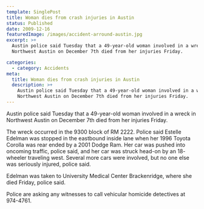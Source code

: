```yaml
---
template: SinglePost
title: Woman dies from crash injuries in Austin
status: Published
date: 2009-12-16
featuredImage: /images/accident-arround-austin.jpg
excerpt: >+
  Austin police said Tuesday that a 49-year-old woman involved in a wreck in
  Northwest Austin on December 7th died from her injuries Friday.

categories:
  - category: Accidents
meta:
  title: Woman dies from crash injuries in Austin
  description: >+
    Austin police said Tuesday that a 49-year-old woman involved in a wreck in
    Northwest Austin on December 7th died from her injuries Friday.
---
```

<!--StartFragment-->

Austin police said Tuesday that a 49-year-old woman involved in a wreck in Northwest Austin on December 7th died from her injuries Friday.

The wreck occurred in the 9300 block of RM 2222. Police said Estelle Edelman was stopped in the eastbound inside lane when her 1996 Toyota Corolla was rear ended by a 2001 Dodge Ram. Her car was pushed into oncoming traffic, police said, and her car was struck head-on by an 18- wheeler traveling west. Several more cars were involved, but no one else was seriously injured, police said.

Edelman was taken to University Medical Center Brackenridge, where she died Friday, police said.

Police are asking any witnesses to call vehicular homicide detectives at 974-4761.

<!--EndFragment-->